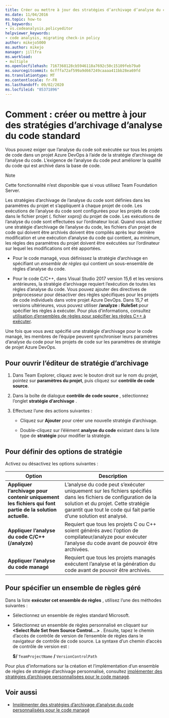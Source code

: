 ```yaml
---
title: Créer ou mettre à jour des stratégies d’archivage d’analyse du code standard
ms.date: 11/04/2016
ms.topic: how-to
f1_keywords:
- vs.codeanalysis.policyeditor
helpviewer_keywords:
- code analysis, migrating check-in policy
author: mikejo5000
ms.author: mikejo
manager: jillfra
ms.workload:
- multiple
ms.openlocfilehash: 7167368128cb5946118a7692c50c15109feb79a0
ms.sourcegitcommit: 6cfffa72af599a9d667249caaaa411bb28ea69fd
ms.translationtype: MT
ms.contentlocale: fr-FR
ms.lasthandoff: 09/02/2020
ms.locfileid: "85371896"
---
```

# <a name="how-to-create-or-update-standard-code-analysis-check-in-policies"></a>Comment : créer ou mettre à jour des stratégies d’archivage d’analyse du code standard

Vous pouvez exiger que l’analyse du code soit exécutée sur tous les projets de code dans un projet Azure DevOps à l’aide de la stratégie d’archivage de l’analyse du code. L’exigence de l’analyse du code peut améliorer la qualité du code qui est archivé dans la base de code.

> [!NOTE]
> Cette fonctionnalité n’est disponible que si vous utilisez Team Foundation Server.

Les stratégies d’archivage de l’analyse du code sont définies dans les paramètres du projet et s’appliquent à chaque projet de code. Les exécutions de l’analyse du code sont configurées pour les projets de code dans le fichier projet (. fichier xxproj) du projet de code. Les exécutions de l’analyse du code sont effectuées sur l’ordinateur local. Quand vous activez une stratégie d’archivage de l’analyse du code, les fichiers d’un projet de code qui doivent être archivés doivent être compilés après leur dernière modification et une exécution d’analyse du code qui contient, au minimum, les règles des paramètres du projet doivent être exécutées sur l’ordinateur sur lequel les modifications ont été apportées.

- Pour le code managé, vous définissez la stratégie d’archivage en spécifiant un *ensemble de règles* qui contient un sous-ensemble de règles d’analyse du code.

- Pour le code C/C++, dans Visual Studio 2017 version 15,6 et les versions antérieures, la stratégie d’archivage requiert l’exécution de toutes les règles d’analyse du code. Vous pouvez ajouter des directives de préprocesseur pour désactiver des règles spécifiques pour les projets de code individuels dans votre projet Azure DevOps. Dans 15,7 et versions ultérieures, vous pouvez utiliser **/analyze : RuleSet** pour spécifier les règles à exécuter. Pour plus d’informations, consultez [utilisation d’ensembles de règles pour spécifier les règles C++ à exécuter](/cpp/code-quality/using-rule-sets-to-specify-the-cpp-rules-to-run).

Une fois que vous avez spécifié une stratégie d’archivage pour le code managé, les membres de l’équipe peuvent synchroniser leurs paramètres d’analyse du code pour les projets de code sur les paramètres de stratégie de projet Azure DevOps.

## <a name="to-open-the-check-in-policy-editor"></a>Pour ouvrir l’éditeur de stratégie d’archivage

1. Dans Team Explorer, cliquez avec le bouton droit sur le nom du projet, pointez sur **paramètres du projet**, puis cliquez sur **contrôle de code source**.

1. Dans la boîte de dialogue **contrôle de code source** , sélectionnez l’onglet **stratégie d’archivage** .

1. Effectuez l’une des actions suivantes :

    - Cliquez sur **Ajouter** pour créer une nouvelle stratégie d’archivage.

    - Double-cliquez sur l’élément **analyse du code** existant dans la liste type de **stratégie** pour modifier la stratégie.

## <a name="to-set-policy-options"></a>Pour définir des options de stratégie

Activez ou désactivez les options suivantes :

|Option|Description|
|------------|-----------------|
|**Appliquer l’archivage pour contenir uniquement les fichiers qui font partie de la solution actuelle.**|L’analyse du code peut s’exécuter uniquement sur les fichiers spécifiés dans les fichiers de configuration de la solution et du projet. Cette stratégie garantit que tout le code qui fait partie d’une solution est analysé.|
|**Appliquer l’analyse du code C/C++ (/analyze)**|Requiert que tous les projets C ou C++ soient générés avec l’option de compilateur/analyze pour exécuter l’analyse du code avant de pouvoir être archivées.|
|**Appliquer l’analyse du code managé**|Requiert que tous les projets managés exécutent l’analyse et la génération du code avant de pouvoir être archivés.|

## <a name="to-specify-a-managed-rule-set"></a>Pour spécifier un ensemble de règles géré

Dans la liste **exécuter cet ensemble de règles** , utilisez l’une des méthodes suivantes :

- Sélectionnez un ensemble de règles standard Microsoft.

- Sélectionnez un ensemble de règles personnalisé en cliquant sur **\<Select Rule Set from Source Control...>** . Ensuite, tapez le chemin d’accès de contrôle de version de l’ensemble de règles dans le navigateur de contrôle de code source. La syntaxe d’un chemin d’accès de contrôle de version est :

   **$/** `TeamProjectName` **/** `VersionControlPath`

Pour plus d’informations sur la création et l’implémentation d’un ensemble de règles de stratégie d’archivage personnalisé, consultez [implémenter des stratégies d’archivage personnalisées pour le code managé](../code-quality/implementing-custom-code-analysis-check-in-policies-for-managed-code.md).

## <a name="see-also"></a>Voir aussi

- [Implémenter des stratégies d’archivage d’analyse du code personnalisées pour le code managé](../code-quality/implementing-custom-code-analysis-check-in-policies-for-managed-code.md)
